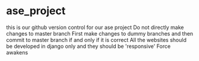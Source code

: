# ase_project
this is our github version control for our ase project
Do not directly make changes to master branch
First make changes to dummy branches and then commit to master branch if and only if it is correct
All the websites should be developed in django only and they should be 'responsive'
Force awakens
